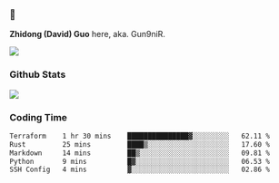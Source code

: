 ### 👋 

**Zhidong (David) Guo** here, aka. Gun9niR.

![](https://komarev.com/ghpvc/?username=Gun9niR&label=Total+Views)

### Github Stats

<img src="https://github-readme-stats.vercel.app/api?username=Gun9niR&count_private=true&show_icons=true&theme=vue-dark&hide_title=true">

### Coding Time

<!--START_SECTION:waka-->

```txt
Terraform    1 hr 30 mins    ███████████████▓░░░░░░░░░   62.11 %
Rust         25 mins         ████▒░░░░░░░░░░░░░░░░░░░░   17.60 %
Markdown     14 mins         ██▒░░░░░░░░░░░░░░░░░░░░░░   09.81 %
Python       9 mins          █▓░░░░░░░░░░░░░░░░░░░░░░░   06.53 %
SSH Config   4 mins          ▓░░░░░░░░░░░░░░░░░░░░░░░░   02.86 %
```

<!--END_SECTION:waka-->

